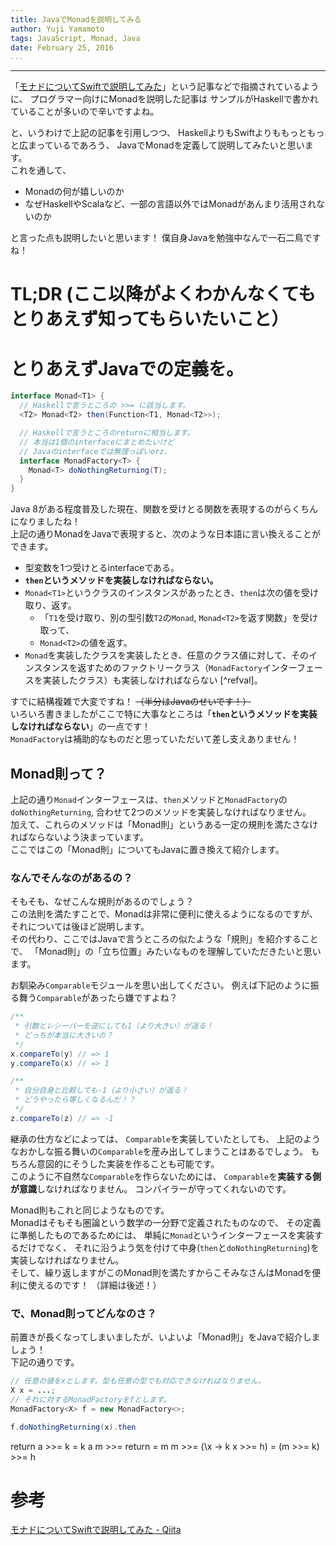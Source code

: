 ```yaml
---
title: JavaでMonadを説明してみる
author: Yuji Yamamoto
tags: JavaScript, Monad, Java
date: February 25, 2016
...
```

---

「[モナドについてSwiftで説明してみた](http://qiita.com/koher/items/12f72f2fc2db7fa709cf)」という記事などで指摘されているように、
プログラマー向けにMonadを説明した記事は
サンプルがHaskellで書かれていることが多いので辛いですよね。

と、いうわけで上記の記事を引用しつつ、
HaskellよりもSwiftよりももっともっと広まっているであろう、
JavaでMonadを定義して説明してみたいと思います。  
これを通して、

- Monadの何が嬉しいのか
- なぜHaskellやScalaなど、一部の言語以外ではMonadがあんまり活用されないのか

と言った点も説明したいと思います！
僕自身Javaを勉強中なんで一石二鳥ですね！

# TL;DR (ここ以降がよくわかんなくてもとりあえず知ってもらいたいこと）

# とりあえずJavaでの定義を。

```java
interface Monad<T1> {
  // Haskellで言うところの >>= に該当します。
  <T2> Monad<T2> then(Function<T1, Monad<T2>>);

  // Haskellで言うところのreturnに相当します。
  // 本当は1個のinterfaceにまとめたいけど
  // Javaのinterfaceでは無理っぽいorz.
  interface MonadFactory<T> {
    Monad<T> doNothingReturning(T);
  }
}
```

Java 8がある程度普及した現在、関数を受けとる関数を表現するのがらくちんになりましたね！  
上記の通りMonadをJavaで表現すると、次のような日本語に言い換えることができます。

- 型変数を1つ受けとるinterfaceである。
- **`then`というメソッドを実装しなければならない。**
- `Monad<T1>`というクラスのインスタンスがあったとき、`then`は次の値を受け取り、返す。
    - 「`T1`を受け取り、別の型引数`T2`の`Monad`, `Monad<T2>`を返す関数」を受け取って、
    - `Monad<T2>`の値を返す。
- `Monad`を実装したクラスを実装したとき、任意のクラス値に対して、そのインスタンスを返すためのファクトリークラス（`MonadFactory`インターフェースを実装したクラス）も実装しなければならない [^refval]。

[refval]: 参照型と値型の区別はこの際お見のがしください。やっぱりJavaで厳密にMonadを表現するのは難しい。

すでに結構複雑で大変ですね！ ~~（半分はJavaのせいです！）~~  
いろいろ書きましたがここで特に大事なところは「**`then`というメソッドを実装しなければならない**」の一点です！  
`MonadFactory`は補助的なものだと思っていただいて差し支えありません！

## Monad則って？

上記の通り`Monad`インターフェースは、`then`メソッドと`MonadFactory`の`doNothingReturning`,
合わせて2つのメソッドを実装しなければなりません。  
加えて、これらのメソッドは「Monad則」というある一定の規則を満たさなければならないよう決まっています。  
ここではこの「Monad則」についてもJavaに置き換えて紹介します。

### なんでそんなのがあるの？

そもそも、なぜこんな規則があるのでしょう？  
この法則を満たすことで、Monadは非常に便利に使えるようになるのですが、それについては後ほど説明します。  
その代わり、ここではJavaで言うところの似たような「規則」を紹介することで、
「Monad則」の「立ち位置」みたいなものを理解していただきたいと思います。

お馴染み`Comparable`モジュールを思い出してください。
例えば下記のように振る舞う`Comparable`があったら嫌ですよね？

```java
/**
 * 引数とレシーバーを逆にしても1（より大きい）が返る！
 * どっちが本当に大きいの？
 */
x.compareTo(y) // => 1
y.compareTo(x) // => 1

/**
 * 自分自身と比較しても-1（より小さい）が返る！
 * どうやったら等しくなるんだ！？
 */
z.compareTo(z) // => -1
```

継承の仕方などによっては、
`Comparable`を実装していたとしても、
上記のようなおかしな振る舞いの`Comparable`を産み出してしまうことはあるでしょう。
もちろん意図的にそうした実装を作ることも可能です。  
このように不自然な`Comparable`を作らないためには、
`Comparable`を**実装する側が意識**しなければなりません。
コンパイラーが守ってくれないのです。

Monad則もこれと同じようなものです。  
Monadはそもそも圏論という数学の一分野で定義されたものなので、
その定義に準拠したものであるためには、
単純に`Monad`というインターフェースを実装するだけでなく、
それに沿うよう気を付けて中身(`then`と`doNothingReturning`)を実装しなければなりません。  
そして、繰り返しますがこのMonad則を満たすからこそみなさんはMonadを便利に使えるのです！
（詳細は後述！）

### で、Monad則ってどんなのさ？

前置きが長くなってしまいましたが、いよいよ「Monad則」をJavaで紹介しましょう！  
下記の通りです。

```java
// 任意の値をxとします。型も任意の型でも対応できなければなりません。
X x = ...;
// それに対するMonadFactoryをfとします。
MonadFactory<X> f = new MonadFactory<>;

f.doNothingReturning(x).then
```

return a >>= k  =  k a
m >>= return    =  m
m >>= (\x -> k x >>= h)  =  (m >>= k) >>= h

# 参考

[モナドについてSwiftで説明してみた - Qiita](http://qiita.com/koher/items/12f72f2fc2db7fa709cf)
